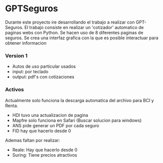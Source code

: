 # GPTSeguros

Durante este proyecto ire desarrollando el trabajo a realizar con GPT-Seguros.
El trabajo consiste en realizar un 'cotizador' automatico de paginas webs con Python.
Se hacen uso de 8 diferentes paginas de seguros.
Se crea una interfaz grafica con la que es posible interactuar para obtener informacion

### Version 1
* Autos de uso particular usados
* input: por teclado
* output: pdf's con cotizaciones

### Activos

Actualmente solo funciona la descarga automatica del archivo para BCI y Renta.
* HDI tuvo una actualizacion de pagina
* Mapfre solo funciona en Safari (Buscar solucion para windows)
* ANS pide generar un PDF por cada seguro
* FID hay que hacerlo desde 0

Ademas faltan por realizar:
* Reale: Hay que hacerlo desde 0
* Suring: Tiene precios atractivos
